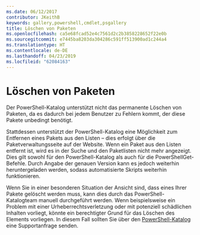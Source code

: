 ```yaml
---
ms.date: 06/12/2017
contributor: JKeithB
keywords: gallery,powershell,cmdlet,psgallery
title: Löschen von Paketen
ms.openlocfilehash: ca5e68fcad52e4c7561d2c2b3858228652f22e0b
ms.sourcegitcommit: e7445ba8203da304286c591ff513900ad1c244a4
ms.translationtype: HT
ms.contentlocale: de-DE
ms.lasthandoff: 04/23/2019
ms.locfileid: "62084163"
---
```

# <a name="deleting-packages"></a>Löschen von Paketen

Der PowerShell-Katalog unterstützt nicht das permanente Löschen von Paketen, da es dadurch bei jedem Benutzer zu Fehlern kommt, der diese Pakete unbedingt benötigt.

Stattdessen unterstützt der PowerShell-Katalog eine Möglichkeit zum Entfernen eines Pakets aus den Listen – dies erfolgt über die Paketverwaltungsseite auf der Website.
Wenn ein Paket aus den Listen entfernt ist, wird es in der Suche und den Paketlisten nicht mehr angezeigt. Dies gilt sowohl für den PowerShell-Katalog als auch für die PowerShellGet-Befehle.
Durch Angabe der genauen Version kann es jedoch weiterhin heruntergeladen werden, sodass automatisierte Skripts weiterhin funktionieren.

Wenn Sie in einer besonderen Situation der Ansicht sind, dass eines Ihrer Pakete gelöscht werden muss, kann dies durch das PowerShell-Katalogteam manuell durchgeführt werden.
Wenn beispielsweise ein Problem mit einer Urheberrechtsverletzung oder mit potenziell schädlichen Inhalten vorliegt, könnte ein berechtigter Grund für das Löschen des Elements vorliegen.
In diesem Fall sollten Sie über den [PowerShell-Katalog](http://www.PowerShellGallery.com) eine Supportanfrage senden.
